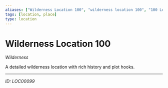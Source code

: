 ```yaml
---
aliases: ["Wilderness Location 100", "wilderness location 100", "100 Location Wilderness"]
tags: [location, place]
type: location
---
```


# Wilderness Location 100

*Wilderness*

A detailed wilderness location with rich history and plot hooks.

---
*ID: LOC00099*